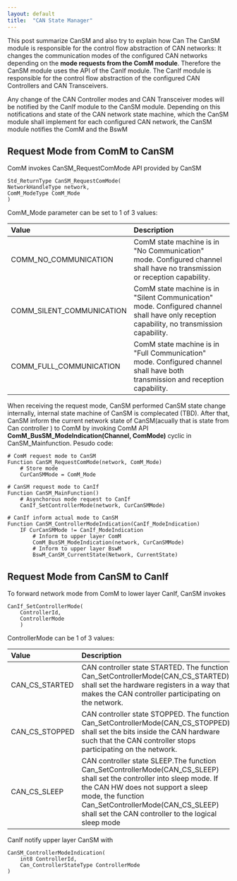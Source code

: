 ```yaml
---
layout: default
title:  "CAN State Manager"
---
```


This post summarize CanSM and also try to explain how Can 
The CanSM module is responsible for the control flow abstraction of CAN networks:
It changes the communication modes of the configured CAN networks depending on the **mode requests from the ComM module**. Therefore the CanSM module uses the API of the CanIf module. The CanIf module is responsible for the control flow abstraction of the configured CAN Controllers and CAN Transceivers.

Any change of the CAN Controller modes and CAN Transceiver modes will be notified by the CanIf module to the CanSM module. Depending on this notifications and state of the CAN network state machine, which the CanSM module shall implement for each configured CAN network, the CanSM module notifies the ComM and the BswM 

## Request Mode from ComM to CanSM
ComM invokes CanSM_RequestComMode API provided by CanSM
```
Std_ReturnType CanSM_RequestComMode(
NetworkHandleType network,
ComM_ModeType ComM_Mode
)
```
ComM_Mode parameter can be set to 1 of 3 values:

|Value            |Description  |
|:--------------|:--------------|
|COMM_NO_COMMUNICATION| ComM state machine is in "No Communication" mode. Configured channel shall have no transmission or reception capability.|
|COMM_SILENT_COMMUNICATION| ComM state machine is in "Silent Communication" mode. Configured channel shall have only reception capability, no transmission capability.|
|COMM_FULL_COMMUNICATION| ComM state machine is in "Full Communication" mode. Configured channel shall have both transmission and reception capability.|

When receiving the request mode, CanSM performed CanSM state change internally, internal state machine of CanSM is complecated (TBD). After that, CanSM inform the current network state of CanSM(acually that is state from Can controller ) to ComM by invoking ComM API **ComM_BusSM_ModeIndication(Channel, ComMode)** cyclic in CanSM_Mainfunction. Pesudo code:

```
# ComM request mode to CanSM
Function CanSM_RequestComMode(network, ComM_Mode)
    # Store mode
    CurCanSMMode = ComM_Mode

# CanSM request mode to CanIf
Function CanSM_MainFunction()
    # Asynchorous mode request to CanIf
    CanIf_SetControllerMode(network, CurCanSMMode)

# CanIf inform actual mode to CanSM
Function CanSM_ControllerModeIndication(CanIf_ModeIndication)
    IF CurCanSMMode != CanIf_ModeIndication
        # Inform to upper layer ComM
        ComM_BusSM_ModeIndication(network, CurCanSMMode)
        # Inform to upper layer BswM
        BswM_CanSM_CurrentState(Network, CurrentState)
```

## Request Mode from CanSM to CanIf

To forward network mode from ComM to lower layer CanIf, CanSM invokes
```
CanIf_SetControllerMode(
    ControllerId, 
    ControllerMode
    )
```
ControllerMode can be 1 of 3 values:

|Value          |Description    |
|:--------------|:--------------|
|CAN_CS_STARTED| CAN controller state STARTED. The function Can_SetControllerMode(CAN_CS_STARTED) shall set the hardware registers in a way that makes the CAN controller participating  on the network.|
|CAN_CS_STOPPED| CAN controller state STOPPED. The function Can_SetControllerMode(CAN_CS_STOPPED) shall set the bits inside the CAN hardware such that the CAN controller stops participating on the network.|
|CAN_CS_SLEEP| CAN controller state SLEEP.The function Can_SetControllerMode(CAN_CS_SLEEP) shall set the controller into sleep mode. If the CAN HW does not support a sleep mode, the function Can_SetControllerMode(CAN_CS_SLEEP) shall set the CAN controller to the logical sleep mode|

CanIf notify upper layer CanSM with
```
CanSM_ControllerModeIndication(
    int8 ControllerId,
    Can_ControllerStateType ControllerMode
)
```